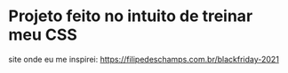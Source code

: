 # Projeto feito no intuito de treinar meu CSS

site onde eu me inspirei: https://filipedeschamps.com.br/blackfriday-2021
